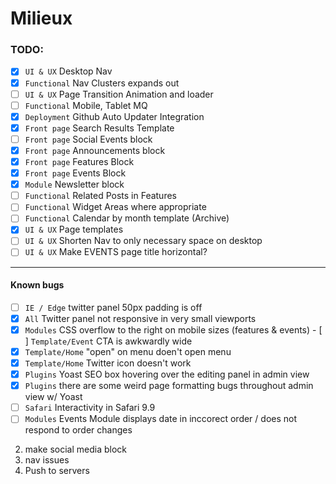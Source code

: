 
# Milieux



### TODO:

- [x] `UI & UX` Desktop Nav
- [x] `Functional` Nav Clusters expands out
- [ ] `UI & UX` Page Transition Animation and loader
- [ ] `Functional` Mobile, Tablet MQ
- [x] `Deployment` Github Auto Updater Integration
- [x] `Front page` Search Results Template
- [ ] `Front page` Social Events block
- [x] `Front page` Announcements block
- [x] `Front page` Features Block
- [x] `Front page` Events Block
- [x] `Module` Newsletter block
- [ ] `Functional` Related Posts in Features
- [ ] `Functional` Widget Areas where appropriate
- [ ] `Functional` Calendar by month template (Archive)
- [x] `UI & UX` Page templates
- [ ] `UI & UX` Shorten Nav to only necessary space on desktop
- [ ] `UI & UX` Make EVENTS page title horizontal?

---

#### Known bugs

- [ ] `IE / Edge` twitter panel 50px padding is off
- [x] `All` Twitter panel not responsive in very small viewports
- [x] `Modules` CSS overflow to the right on mobile sizes (features & events)
​- [ ] `Template/Event` CTA is awkwardly wide
- [x] `Template/Home` "open" on menu doen't open menu
- [x] `Template/Home` Twitter icon doesn't work
- [x] `Plugins` Yoast SEO box hovering over the editing panel in admin view
- [x] `Plugins` there are some weird page formatting bugs throughout admin view w/ Yoast
- [ ] `Safari` Interactivity in Safari 9.9
- [ ] `Modules` Events Module displays date in inccorect order / does not respond to order changes

2. make social media block
3. nav issues
4. Push to servers
